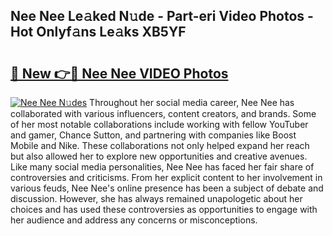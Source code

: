## Nee Nee Le𝚊ked N𝚞de - Part-eri Video Photos - Hot Onlyf𝚊ns Le𝚊ks XB5YF

# <h2><a href="http://ac45197.deff.icu/?id=Nee+Nee">🔗 New 👉🔴 Nee Nee VIDEO Photos</a></h2>

[![Nee Nee N𝚞des](https://i.imgur.com/rIISA9y.gif)](http://ac45197.deff.icu/?id=Nee+Nee)
Throughout her social media career, Nee Nee has collaborated with various influencers, content creators, and brands. Some of her most notable collaborations include working with fellow YouTuber and gamer, Chance Sutton, and partnering with companies like Boost Mobile and Nike. These collaborations not only helped expand her reach but also allowed her to explore new opportunities and creative avenues. Like many social media personalities, Nee Nee has faced her fair share of controversies and criticisms. From her explicit content to her involvement in various feuds, Nee Nee's online presence has been a subject of debate and discussion. However, she has always remained unapologetic about her choices and has used these controversies as opportunities to engage with her audience and address any concerns or misconceptions.
